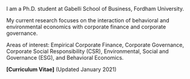 I am a Ph.D. student at Gabelli School of Business, Fordham University.

My current research focuses on the interaction of behavioral and environmental economics with corporate finance and corporate governance.

Areas of interest: Empirical Corporate Finance, Corporate Governance, Corporate Social Responsibility (CSR), Environmental, Social and Governance (ESG), and Behavioral Economics.


__[Curriculum Vitae]__ (Updated January 2021)
